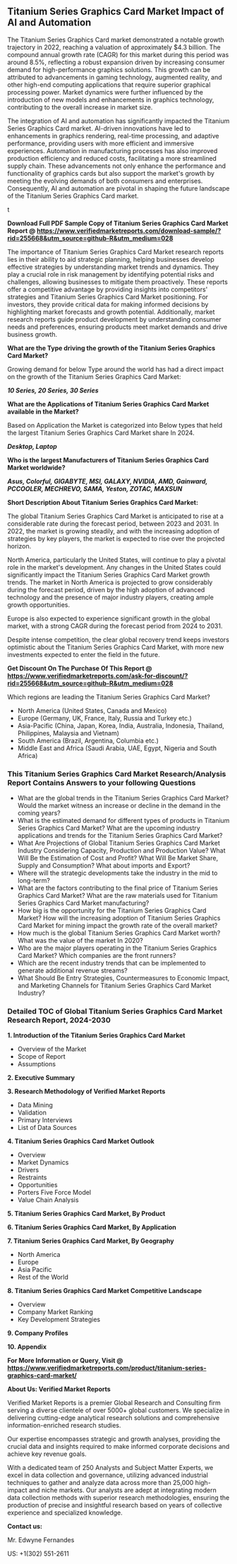 <h2>Titanium Series Graphics Card Market Impact of AI and Automation</h2><p>The Titanium Series Graphics Card market demonstrated a notable growth trajectory in 2022, reaching a valuation of approximately $4.3 billion. The compound annual growth rate (CAGR) for this market during this period was around 8.5%, reflecting a robust expansion driven by increasing consumer demand for high-performance graphics solutions. This growth can be attributed to advancements in gaming technology, augmented reality, and other high-end computing applications that require superior graphical processing power. Market dynamics were further influenced by the introduction of new models and enhancements in graphics technology, contributing to the overall increase in market size.</p><p>The integration of AI and automation has significantly impacted the Titanium Series Graphics Card market. AI-driven innovations have led to enhancements in graphics rendering, real-time processing, and adaptive performance, providing users with more efficient and immersive experiences. Automation in manufacturing processes has also improved production efficiency and reduced costs, facilitating a more streamlined supply chain. These advancements not only enhance the performance and functionality of graphics cards but also support the market's growth by meeting the evolving demands of both consumers and enterprises. Consequently, AI and automation are pivotal in shaping the future landscape of the Titanium Series Graphics Card market.</p>t</p><p id="" class=""><strong>Download Full PDF Sample Copy of Titanium Series Graphics Card Market Report @ <a href="https://www.verifiedmarketreports.com/download-sample/?rid=255668&utm_source=github-R&utm_medium=028" target="_blank">https://www.verifiedmarketreports.com/download-sample/?rid=255668&utm_source=github-R&utm_medium=028</a></strong></p><p>The importance of&nbsp;Titanium Series Graphics Card Market research reports lies in their ability to aid strategic planning, helping businesses develop effective strategies by understanding market trends and dynamics. They play a crucial role in risk management by identifying potential risks and challenges, allowing businesses to mitigate them proactively. These reports offer a competitive advantage by providing insights into competitors' strategies and Titanium Series Graphics Card Market positioning. For investors, they provide critical data for making informed decisions by highlighting market forecasts and growth potential. Additionally, market research reports guide product development by understanding consumer needs and preferences, ensuring products meet market demands and drive business growth.</p><p><strong>What are the&nbsp;Type driving the growth of the Titanium Series Graphics Card Market?</strong></p><p id="" class="">Growing demand for below Type around the world has had a direct impact on the growth of the Titanium Series Graphics Card Market:</p><em><strong>10 Series, 20 Series, 30 Series</strong></em></p><strong>What are the&nbsp;Applications&nbsp;of Titanium Series Graphics Card Market available in the Market?</strong></p><p id="" class="">Based on Application the Market is categorized into Below types that held the largest Titanium Series Graphics Card Market share In 2024.</p><em><strong>Desktop, Laptop</strong></em></p><strong>Who is the largest Manufacturers of Titanium Series Graphics Card Market worldwide?</strong></p><p><em><strong>Asus, Colorful, GIGABYTE, MSI, GALAXY, NVIDIA, AMD, Gainward, PCCOOLER, MECHREVO, SAMA, Yeston, ZOTAC, MAXSUN</strong></em></p><p id="" class=""><strong>Short Description About Titanium Series Graphics Card Market:</strong></p><p>The global Titanium Series Graphics Card Market is anticipated to rise at a considerable rate during the forecast period, between 2023 and 2031. In 2022, the market is growing steadily, and with the increasing adoption of strategies by key players, the market is expected to rise over the projected horizon.</p><p>North America, particularly the United States, will continue to play a pivotal role in the market's development. Any changes in the United States could significantly impact the Titanium Series Graphics Card Market growth trends. The market in North America is projected to grow considerably during the forecast period, driven by the high adoption of advanced technology and the presence of major industry players, creating ample growth opportunities.</p><p>Europe is also expected to experience significant growth in the global market, with a strong CAGR during the forecast period from 2024 to 2031.</p><p>Despite intense competition, the clear global recovery trend keeps investors optimistic about the Titanium Series Graphics Card Market, with more new investments expected to enter the field in the future.</p><p id="" class=""><strong>Get Discount On The Purchase Of This Report @ <a href="https://www.verifiedmarketreports.com/ask-for-discount/?rid=255668&utm_source=github-R&utm_medium=028" target="_blank">https://www.verifiedmarketreports.com/ask-for-discount/?rid=255668&utm_source=github-R&utm_medium=028</a></strong></p>Which regions are leading the Titanium Series Graphics Card Market?</p><ul><li>North America (United States, Canada and Mexico)</li><li>Europe (Germany, UK, France, Italy, Russia and Turkey etc.)</li><li>Asia-Pacific (China, Japan, Korea, India, Australia, Indonesia, Thailand, Philippines, Malaysia and Vietnam)</li><li>South America (Brazil, Argentina, Columbia etc.)</li><li>Middle East and Africa (Saudi Arabia, UAE, Egypt, Nigeria and South Africa)</li></ul><h3 id="" class="">This Titanium Series Graphics Card Market Research/Analysis Report Contains Answers to your following Questions</h3><ul><li>What are the global trends in the Titanium Series Graphics Card Market? Would the market witness an increase or decline in the demand in the coming years?</li><li>What is the estimated demand for different types of products in Titanium Series Graphics Card Market? What are the upcoming industry applications and trends for the Titanium Series Graphics Card Market?</li><li>What Are Projections of Global Titanium Series Graphics Card Market Industry Considering Capacity, Production and Production Value? What Will Be the Estimation of Cost and Profit? What Will Be Market Share, Supply and Consumption? What about imports and Export?</li><li>Where will the strategic developments take the industry in the mid to long-term?</li><li>What are the factors contributing to the final price of Titanium Series Graphics Card Market? What are the raw materials used for Titanium Series Graphics Card Market manufacturing?</li><li>How big is the opportunity for the Titanium Series Graphics Card Market? How will the increasing adoption of Titanium Series Graphics Card Market for mining impact the growth rate of the overall market?</li><li>How much is the global Titanium Series Graphics Card Market worth? What was the value of the market In 2020?</li><li>Who are the major players operating in the Titanium Series Graphics Card Market? Which companies are the front runners?</li><li>Which are the recent industry trends that can be implemented to generate additional revenue streams?</li><li>What Should Be Entry Strategies, Countermeasures to Economic Impact, and Marketing Channels for Titanium Series Graphics Card Market Industry?</li></ul><h3 id="" class="">Detailed TOC of Global Titanium Series Graphics Card Market Research Report, 2024-2030</h3><p id="" class=""><strong>1. Introduction of the Titanium Series Graphics Card Market</strong></p><ul><li>Overview of the Market</li><li>Scope of Report</li><li>Assumptions</li></ul><p id="" class=""><strong>2. Executive Summary</strong></p><p id="" class=""><strong>3. Research Methodology of Verified Market Reports</strong></p><ul><li>Data Mining</li><li>Validation</li><li>Primary Interviews</li><li>List of Data Sources</li></ul><p id="" class=""><strong>4. Titanium Series Graphics Card Market Outlook</strong></p><ul><li>Overview</li><li>Market Dynamics</li><li>Drivers</li><li>Restraints</li><li>Opportunities</li><li>Porters Five Force Model</li><li>Value Chain Analysis</li></ul><p id="" class=""><strong>5. Titanium Series Graphics Card Market, By Product</strong></p><p id="" class=""><strong>6. Titanium Series Graphics Card Market, By Application</strong></p><p id="" class=""><strong>7. Titanium Series Graphics Card Market, By Geography</strong></p><ul><li>North America</li><li>Europe</li><li>Asia Pacific</li><li>Rest of the World</li></ul><p id="" class=""><strong>8. Titanium Series Graphics Card Market Competitive Landscape</strong></p><ul><li>Overview</li><li>Company Market Ranking</li><li>Key Development Strategies</li></ul><p id="" class=""><strong>9. Company Profiles</strong></p><p id="" class=""><strong>10. Appendix</strong></p><p id="" class=""><strong>For More Information or Query, Visit @ <a href="https://www.verifiedmarketreports.com/product/titanium-series-graphics-card-market/" target="_blank">https://www.verifiedmarketreports.com/product/titanium-series-graphics-card-market/</a></strong></p><p id="" class=""><strong>About Us: Verified Market Reports</strong></p><p id="" class="">Verified Market Reports is a premier Global Research and Consulting firm serving a diverse clientele of over 5000+ global customers. We specialize in delivering cutting-edge analytical research solutions and comprehensive information-enriched research studies.</p><p id="" class="">Our expertise encompasses strategic and growth analyses, providing the crucial data and insights required to make informed corporate decisions and achieve key revenue goals.</p><p id="" class="">With a dedicated team of 250 Analysts and Subject Matter Experts, we excel in data collection and governance, utilizing advanced industrial techniques to gather and analyze data across more than 25,000 high-impact and niche markets. Our analysts are adept at integrating modern data collection methods with superior research methodologies, ensuring the production of precise and insightful research based on years of collective experience and specialized knowledge.</p><p id="" class=""><strong>Contact us:</strong></p><p id="" class="">Mr. Edwyne Fernandes</p><p id="" class="">US: +1(302) 551-2611</p>